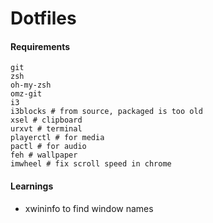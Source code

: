 # Dotfiles

#### Requirements

```
git
zsh
oh-my-zsh
omz-git
i3
i3blocks # from source, packaged is too old
xsel # clipboard
urxvt # terminal
playerctl # for media
pactl # for audio
feh # wallpaper
imwheel # fix scroll speed in chrome
```


#### Learnings

- xwininfo to find window names